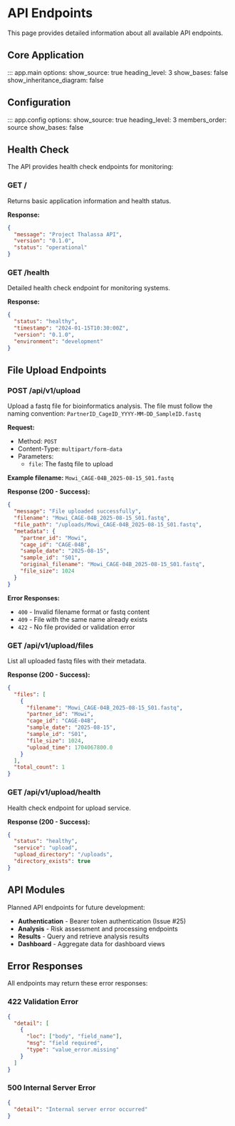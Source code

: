 # API Endpoints

This page provides detailed information about all available API endpoints.

## Core Application

::: app.main
    options:
      show_source: true
      heading_level: 3
      show_bases: false
      show_inheritance_diagram: false

## Configuration

::: app.config
    options:
      show_source: true
      heading_level: 3
      members_order: source
      show_bases: false

## Health Check

The API provides health check endpoints for monitoring:

### GET /

Returns basic application information and health status.

**Response:**
```json
{
  "message": "Project Thalassa API",
  "version": "0.1.0",
  "status": "operational"
}
```

### GET /health

Detailed health check endpoint for monitoring systems.

**Response:**
```json
{
  "status": "healthy",
  "timestamp": "2024-01-15T10:30:00Z",
  "version": "0.1.0",
  "environment": "development"
}
```

## File Upload Endpoints

### POST /api/v1/upload

Upload a fastq file for bioinformatics analysis. The file must follow the naming convention:
`PartnerID_CageID_YYYY-MM-DD_SampleID.fastq`

**Request:**
- Method: `POST`
- Content-Type: `multipart/form-data`
- Parameters:
  - `file`: The fastq file to upload

**Example filename:** `Mowi_CAGE-04B_2025-08-15_S01.fastq`

**Response (200 - Success):**
```json
{
  "message": "File uploaded successfully",
  "filename": "Mowi_CAGE-04B_2025-08-15_S01.fastq",
  "file_path": "/uploads/Mowi_CAGE-04B_2025-08-15_S01.fastq",
  "metadata": {
    "partner_id": "Mowi",
    "cage_id": "CAGE-04B",
    "sample_date": "2025-08-15",
    "sample_id": "S01",
    "original_filename": "Mowi_CAGE-04B_2025-08-15_S01.fastq",
    "file_size": 1024
  }
}
```

**Error Responses:**
- `400` - Invalid filename format or fastq content
- `409` - File with the same name already exists
- `422` - No file provided or validation error

### GET /api/v1/upload/files

List all uploaded fastq files with their metadata.

**Response (200 - Success):**
```json
{
  "files": [
    {
      "filename": "Mowi_CAGE-04B_2025-08-15_S01.fastq",
      "partner_id": "Mowi",
      "cage_id": "CAGE-04B",
      "sample_date": "2025-08-15",
      "sample_id": "S01",
      "file_size": 1024,
      "upload_time": 1704067800.0
    }
  ],
  "total_count": 1
}
```

### GET /api/v1/upload/health

Health check endpoint for upload service.

**Response (200 - Success):**
```json
{
  "status": "healthy",
  "service": "upload",
  "upload_directory": "/uploads",
  "directory_exists": true
}
```

## API Modules

Planned API endpoints for future development:

- **Authentication** - Bearer token authentication (Issue #25)
- **Analysis** - Risk assessment and processing endpoints
- **Results** - Query and retrieve analysis results
- **Dashboard** - Aggregate data for dashboard views

## Error Responses

All endpoints may return these error responses:

### 422 Validation Error
```json
{
  "detail": [
    {
      "loc": ["body", "field_name"],
      "msg": "field required",
      "type": "value_error.missing"
    }
  ]
}
```

### 500 Internal Server Error
```json
{
  "detail": "Internal server error occurred"
}
```
